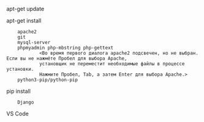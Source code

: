 apt-get update

apt-get install

        apache2
        git
        mysql-server
        phpmyadmin php-mbstring php-gettext
                <Во время первого диалога apache2 подсвечен, но не выбран. Если вы не нажмёте Пробел для выбора Apache,
                установщик не переместит необходимые файлы в процессе установки.
                Нажмите Пробел, Tab, а затем Enter для выбора Apache.>
        python3-pip/python-pip
        
pip install

        Django

        
VS Code
        
